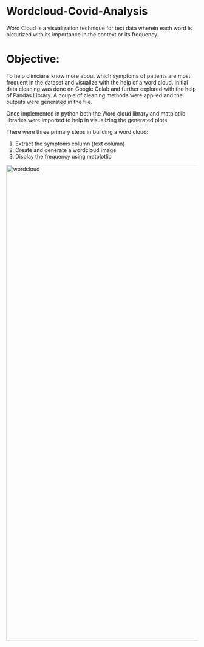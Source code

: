 # Wordcloud-Covid-Analysis

Word Cloud is a visualization technique for text data wherein each word is picturized with its importance in the context or its frequency. 

# Objective:
To help clinicians know more about which symptoms of patients are most frequent in the dataset and visualize with the help of a word cloud.
Initial data cleaning was done on Google Colab and further explored with the help of Pandas Library. A couple of cleaning methods were applied and the outputs were generated in the file. 



Once implemented in python both the Word cloud library and matplotlib libraries were imported to help in visualizing the generated plots

There were three primary steps in building a word cloud:
1. Extract the symptoms column (text column)
2. Create and generate a wordcloud image
3. Display the frequency using matplotlib 


<img width="1251" alt="wordcloud" src="https://user-images.githubusercontent.com/42086991/174858105-e5c64136-7489-4e4c-9077-7bb2ac953fd6.png">




             




                                
